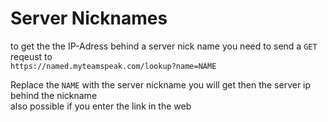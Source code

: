 # Server Nicknames

to get the the IP-Adress behind a server nick name you need to send a `GET` reqeust to   
`https://named.myteamspeak.com/lookup?name=NAME`

Replace the `NAME` with the server nickname you will get then the server ip behind the nickname  
also possible if you enter the link in the web
